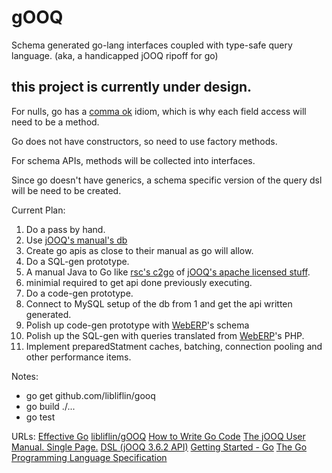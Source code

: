 # gOOQ
Schema generated go-lang interfaces coupled with type-safe query language. (aka, a handicapped jOOQ ripoff for go)

## this project is currently under design.

For nulls, go has a [comma ok](https://golang.org/doc/effective_go.html#maps) idiom, which is why each field access 
will need to be a method. 

Go does not have constructors, so need to use factory methods.

For schema APIs, methods will be collected into interfaces. 

Since go doesn't have generics, a schema specific version of the query dsl will be need to be created.

Current Plan:

1. Do a pass by hand.
  1. Use [jOOQ's manual's db](http://www.jooq.org/doc/3.6/manual-single-page/#sample-database) 
  2. Create go apis as close to their manual as go will allow. 
2. Do a SQL-gen prototype.
  1. A manual Java to Go like [rsc's c2go](https://github.com/rsc/c2go) of [jOOQ's apache licensed stuff](http://www.jooq.org/javadoc/latest/org/jooq/Select.html).
  2. minimial required to get api done previously executing. 
3. Do a code-gen prototype.
  1. Connect to MySQL setup of the db from 1 and get the api written generated.
4. Polish up code-gen prototype with [WebERP](http://www.weberp.org/)'s schema
5. Polish up the SQL-gen with queries translated from [WebERP](http://www.weberp.org/)'s PHP.
6. Implement preparedStatment caches, batching, connection pooling and other performance items.


Notes:
* go get github.com/libliflin/gooq
* go build ./...
* go test

URLs:
[Effective Go](https://golang.org/doc/effective_go.html)
[libliflin/gOOQ](https://github.com/libliflin/gOOQ)
[How to Write Go Code](https://golang.org/doc/code.html)
[The jOOQ User Manual. Single Page.](http://www.jooq.org/doc/3.6/manual-single-page)
[DSL (jOOQ 3.6.2 API)](http://www.jooq.org/javadoc/3.6.x/org/jooq/impl/DSL.html)
[Getting Started - Go](https://golang.org/doc/install)
[The Go Programming Language Specification](https://golang.org/ref/spec)